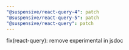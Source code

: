 ```yaml
---
"@suspensive/react-query-4": patch
"@suspensive/react-query-5": patch
"@suspensive/react-query": patch
---
```


fix(react-query): remove experimental in jsdoc

